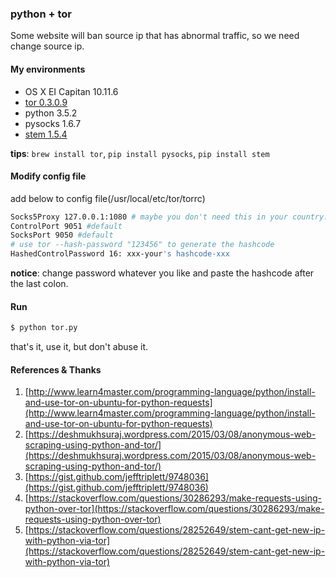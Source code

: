### python + tor

Some website will ban source ip that has abnormal traffic, so we need change source ip.

#### My environments

* OS X EI Capitan 10.11.6
* [tor 0.3.0.9](https://www.torproject.org/projects/torbrowser.html.en)
* python 3.5.2
* pysocks 1.6.7
* [stem 1.5.4](https://stem.torproject.org/)

**tips**: `brew install tor`, `pip install pysocks`, `pip install stem`

#### Modify config file

add below to config file(/usr/local/etc/tor/torrc)

```bash
Socks5Proxy 127.0.0.1:1080 # maybe you don't need this in your country.
ControlPort 9051 #default
SocksPort 9050 #default
# use tor --hash-password "123456" to generate the hashcode
HashedControlPassword 16: xxx-your's hashcode-xxx
```

**notice**: change password whatever you like and paste the hashcode after the last colon.

#### Run

```bash
$ python tor.py
```

that's it, use it, but don't abuse it.

#### References & Thanks

1. [http://www.learn4master.com/programming-language/python/install-and-use-tor-on-ubuntu-for-python-requests](http://www.learn4master.com/programming-language/python/install-and-use-tor-on-ubuntu-for-python-requests)
2. [https://deshmukhsuraj.wordpress.com/2015/03/08/anonymous-web-scraping-using-python-and-tor/](https://deshmukhsuraj.wordpress.com/2015/03/08/anonymous-web-scraping-using-python-and-tor/)
3. [https://gist.github.com/jefftriplett/9748036](https://gist.github.com/jefftriplett/9748036)
4. [https://stackoverflow.com/questions/30286293/make-requests-using-python-over-tor](https://stackoverflow.com/questions/30286293/make-requests-using-python-over-tor)
5. [https://stackoverflow.com/questions/28252649/stem-cant-get-new-ip-with-python-via-tor](https://stackoverflow.com/questions/28252649/stem-cant-get-new-ip-with-python-via-tor)